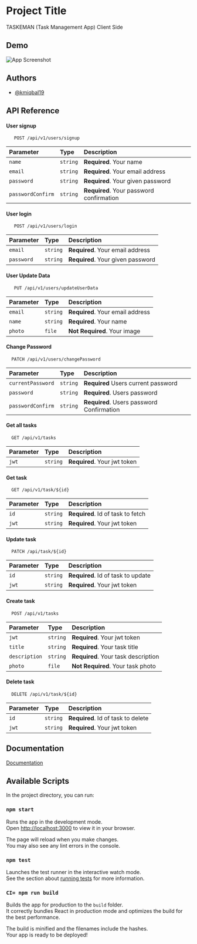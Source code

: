 # Project Title

TASKEMAN (Task Management App) Client Side

## Demo

![App Screenshot](https://i.ibb.co/rH7FCV5/new.gif)

## Authors

- [@kmiqbal19](https://github.com/kmiqbal19)

## API Reference

#### User signup

```http
   POST /api/v1/users/signup
```

| Parameter         | Type     | Description                              |
| :---------------- | :------- | :--------------------------------------- |
| `name`            | `string` | **Required**. Your name                  |
| `email`           | `string` | **Required**. Your email address         |
| `password`        | `string` | **Required**. Your given password        |
| `passwordConfirm` | `string` | **Required**. Your password confirmation |

#### User login

```http
   POST /api/v1/users/login
```

| Parameter  | Type     | Description                       |
| :--------- | :------- | :-------------------------------- |
| `email`    | `string` | **Required**. Your email address  |
| `password` | `string` | **Required**. Your given password |

#### User Update Data

```http
   PUT /api/v1/users/updateUserData
```

| Parameter | Type     | Description                      |
| :-------- | :------- | :------------------------------- |
| `email`   | `string` | **Required**. Your email address |
| `name`    | `string` | **Required**. Your name          |
| `photo`   | `file`   | **Not Required**. Your image     |

#### Change Password

```http
  PATCH /api/v1/users/changePassword
```

| Parameter         | Type     | Description                               |
| :---------------- | :------- | :---------------------------------------- |
| `currentPassword` | `string` | **Required** Users current password       |
| `password`        | `string` | **Required**. Users password              |
| `passwordConfirm` | `string` | **Required**. Users password Confirmation |

#### Get all tasks

```http
  GET /api/v1/tasks
```

| Parameter | Type     | Description                  |
| :-------- | :------- | :--------------------------- |
| `jwt`     | `string` | **Required**. Your jwt token |

#### Get task

```http
  GET /api/v1/task/${id}
```

| Parameter | Type     | Description                       |
| :-------- | :------- | :-------------------------------- |
| `id`      | `string` | **Required**. Id of task to fetch |
| `jwt`     | `string` | **Required**. Your jwt token      |

#### Update task

```http
  PATCH /api/task/${id}
```

| Parameter | Type     | Description                        |
| :-------- | :------- | :--------------------------------- |
| `id`      | `string` | **Required**. Id of task to update |
| `jwt`     | `string` | **Required**. Your jwt token       |

#### Create task

```http
  POST /api/v1/tasks
```

| Parameter     | Type     | Description                         |
| :------------ | :------- | :---------------------------------- |
| `jwt`         | `string` | **Required**. Your jwt token        |
| `title`       | `string` | **Required**. Your task title       |
| `description` | `string` | **Required**. Your task description |
| `photo`       | `file`   | **Not Required**. Your task photo   |

#### Delete task

```http
  DELETE /api/v1/task/${id}
```

| Parameter | Type     | Description                        |
| :-------- | :------- | :--------------------------------- |
| `id`      | `string` | **Required**. Id of task to delete |
| `jwt`     | `string` | **Required**. Your jwt token       |

## Documentation

[Documentation](https://documenter.getpostman.com/view/20397790/UzR1J2S3)

## Available Scripts

In the project directory, you can run:

### `npm start`

Runs the app in the development mode.\
Open [http://localhost:3000](http://localhost:3000) to view it in your browser.

The page will reload when you make changes.\
You may also see any lint errors in the console.

### `npm test`

Launches the test runner in the interactive watch mode.\
See the section about [running tests](https://facebook.github.io/create-react-app/docs/running-tests) for more information.

### `CI= npm run build`

Builds the app for production to the `build` folder.\
It correctly bundles React in production mode and optimizes the build for the best performance.

The build is minified and the filenames include the hashes.\
Your app is ready to be deployed!
